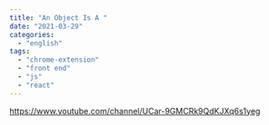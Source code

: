 ```yaml
---
title: "An Object Is A "
date: "2021-03-29"
categories:
  - "english"
tags:
  - "chrome-extension"
  - "front end"
  - "js"
  - "react"
---
```


https://www.youtube.com/channel/UCar-9GMCRk9QdKJXq6s1yeg
